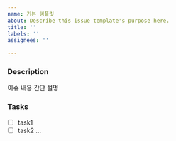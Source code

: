```yaml
---
name: 기본 템플릿
about: Describe this issue template's purpose here.
title: ''
labels: ''
assignees: ''

---
```


### Description
이슈 내용 간단 설명

### Tasks
- [ ] task1
- [ ] task2
...
